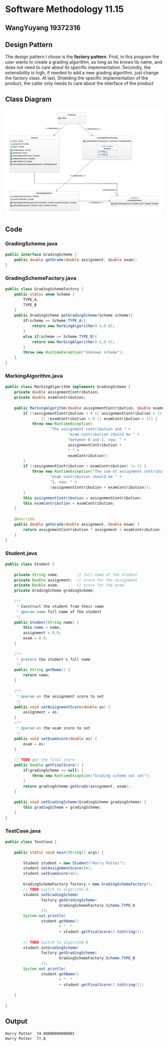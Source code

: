 # Software Methodology 11.15
## WangYuyang 19372316

## Design Pattern

The design pattern I chose is the **factory pattern**. First, in this program the user wants to create a grading algorithm, as long as he knows its name, and does not need to care about its specific implementation. Secondly, the extensibility is high, if needed to add a new grading algorithm, just change the factory class. At last, Shielding the specific implementation of the product, the caller only needs to care about the interface of the product

## Class Diagram

![class-diagram](class-diagram.png)

## Code

### GradingScheme.java

```java
public interface GradingScheme {
    public double getGrade(double assignment, double exam);
}
```

### GradingSchemeFactory.java

```java
public class GradingSchemeFactory {
    public static enum Scheme {
        TYPE_A,
        TYPE_B
    }
    public GradingScheme getGradingScheme(Scheme scheme){
        if(scheme == Scheme.TYPE_A){
            return new MarkingAlgorithm(0.4,0.6);
        }
        else if(scheme == Scheme.TYPE_B){
            return new MarkingAlgorithm(0.5,0.5);
        }
        throw new RuntimeException("Unknown scheme");
    }
}
```

### MarkingAlgorithm.java

```java
public class MarkingAlgorithm implements GradingScheme {
    private double assignmentContribution;
    private double examContribution;

    public MarkingAlgorithm(double assignmentContribution, double examContribution) {
        if ((assignmentContribution < 0 || assignmentContribution > 1) 
                || (examContribution < 0 || examContribution > 1)) {
            throw new RuntimeException(
                    "The assignment contribution and " +
                            "exam contribution should be " +
                            "between 0 and 1, now: " +
                            assignmentContribution + 
                            " " + 
                            examContribution);
        }
        if ((assignmentContribution + examContribution) != 1) {
            throw new RuntimeException("The sum of assignment contribution and " +
                    "exam contribution should be " +
                    "1, now: " + 
                    (assignmentContribution + examContribution));
        }
        this.assignmentContribution = assignmentContribution;
        this.examContribution = examContribution;
    }

    @Override
    public double getGrade(double assignment, double exam) {
        return assignmentContribution * assignment + examContribution * exam;
    }
}

```

### Student.java

```java
public class Student {

	private String name;        // full name of the student
	private Double assignment;  // score for the assignment
	private Double exam;        // score for the exam
	private GradingScheme gradingScheme;
	
	/**
	 * Construct the student from their name
	 * @param name full name of the student
	 */
	public Student(String name) {
		this.name = name;
		assignment = 0.0;
		exam = 0.0;
	}

	/**
	 * @return the student's full name
	 */
	public String getName() {
		return name;
	}

	/**
	 * @param as the assignment score to set
	 */
	public void setAssignmentScore(double as) {
		assignment = as;
	}
	/**
	 * @param es the exam score to set
	 */
	public void setExamScore(double es) {
		exam = es;
	}

	// TODO get the final score
	public Double getFinalScore() {
		if(gradingScheme == null) {
			throw new RuntimeException("Grading scheme not set");
		}
		return gradingScheme.getGrade(assignment, exam);
	}

	public void setGradingScheme(GradingScheme gradingScheme) {
		this.gradingScheme = gradingScheme;
	}
}
```

### TestCase.java

```java
public class TestCase {

    public static void main(String[] args) {

        Student student = new Student("Harry Potter");
        student.setAssignmentScore(88);
        student.setExamScore(66);

        GradingSchemeFactory factory = new GradingSchemeFactory();
        // TODO switch to algorithm A:
        student.setGradingScheme(
                factory.getGradingScheme(
                        GradingSchemeFactory.Scheme.TYPE_A
                ));
        System.out.println(
                student.getName()
                        + "  "
                        + student.getFinalScore().toString());

        // TODO switch to algorithm B 
        student.setGradingScheme(
                factory.getGradingScheme(
                        GradingSchemeFactory.Scheme.TYPE_B
                ));
        System.out.println(
                student.getName()
                        + "  "
                        + student.getFinalScore().toString());

    }

}
```

## Output

```shell
Harry Potter  74.80000000000001
Harry Potter  77.0

```


